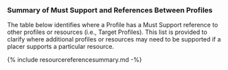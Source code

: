 ### Summary of Must Support and References Between Profiles
The table below identifies where a Profile has a Must Support reference to other profiles or resources (i.e., Target Profiles). This list is provided to clarify where additional profiles or resources may need to be supported if a placer supports a particular resource.

{% include resourcereferencesummary.md -%}